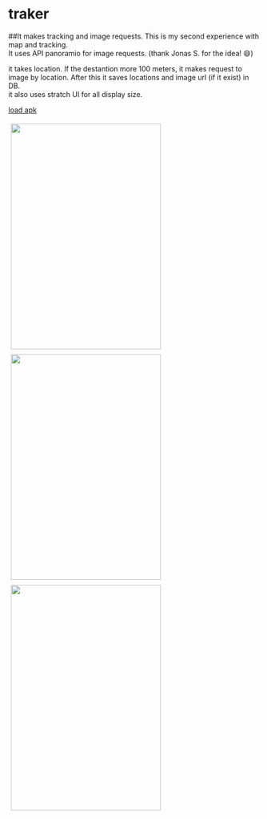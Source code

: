 # traker
##It makes tracking and image requests.
This is my second experience with map and tracking.<br/>
It uses API panoramio for image requests. (thank Jonas S. for the idea! :smile:)<br/>

it takes location. If the destantion more 100 meters, it makes request to image by location.
After this it saves locations and image url (if it exist) in DB.<br/>
it also uses stratch UI  for all display size.


[load apk](https://raw.githubusercontent.com/brodjag/traker/master/app/build/outputs/apk/app-debug.apk)

<Image width=300 height=450 hspace=5 vspace=5  src="https://dl.dropboxusercontent.com/s/8uekehfeu43bw9j/Screenshot_2015-10-18-13-27-37.png?dl=0" />
<Image width=300 height=450 hspace=5 vspace=5 src="https://dl.dropboxusercontent.com//s/8l07cfyprbvbtbk/Screenshot_2015-10-18-13-25-15.png?dl=0" />
<Image width=300 height=450 hspace=5 vspace=5 src="https://dl.dropboxusercontent.com/s/oeaiy1rozd4bwsl/Screenshot_2015-10-18-13-54-00.png?dl=0" />






